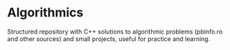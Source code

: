 # Algorithmics
Structured repository with C++ solutions to algorithmic problems (pbinfo.ro and other sources) and small projects, useful for practice and learning.
